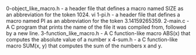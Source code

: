 0-object_like_macro.h - a header file that defines a macro named SIZE as an abbreviation for the token 1024.
vi 1-pi.h - a header file that defines a macro named PI as an abbreviation for the token 3.14159265359.
2-main.c - A C program that prints the name of the file it was compiled from, followed by a new line.
3-function_like_macro.h - A C function-like macro ABS(x) that computes the absolute value of a number x
4-sum.h - a C function-like macro SUM(x, y) that computes the sum of the numbers x and y.

